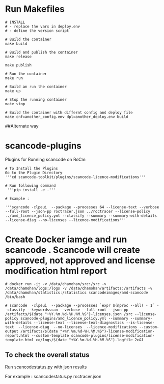 # Run Makefiles
```
# INSTALL
# - replace the vars in deploy.env
# - define the version script

# Build the container
make build

# Build and publish the container
make release

make publish

# Run the container
make run

# Build an run the container
make up

# Stop the running container
make stop

# Build the container with differnt config and deploy file
make cnf=another_config.env dpl=another_deploy.env build
```

##Alternate way
# scancode-plugins
Plugins for Running scancode on RoCm

```
# To Install the Plugins
Go to the Plugin Directory
'''cd scancode-toolkit/plugins/scancode-licence-modifications'''

# Run following command
 '''pip install -e .'''

```

```
# Example : 

'''scancode -clpeui  --package --processes 64 --license-text --verbose --full-root --json-pp roctracer.json ../roctracer --license-policy ../amd_licence_policy.yml --classify --summary --summary-with-details  --license-diag --no-licenses --licence-modifications'''
```


# Create Docker iamge and run scancode . Scancode will create  approved, not approved and license modification html report

```
# docker run -it -v /data/chamohan/src:/src -v  /data/chamohan/logs:/logs -v /data/chamohan/artifacts:/artifacts -v /data/chamohan/statistics:/statistics scancodeimages/amd-scancode /bin/bash

# scancode  -clpeui  --package --processes `expr $(nproc --all) - 1` --classify --keywordsscan --verbose --full-root --json-pp /artifacts/$(date "+%Y.%m.%d-%H.%M.%S")-licenses.json /src --license-policy scancode-plugins/amd_licence_policy.yml --summary --summary-with-details --license-text --license-text-diagnostics --is-license-text  --license-diag  --no-licenses  --licence-modifications --custom-output /artifacts/$(date "+%Y.%m.%d-%H.%M.%S")-license-modification-report.html --custom-template scancode-plugins/license-modification-template.html >>/logs/$(date "+%Y.%m.%d-%H.%M.%S")-logfile 2>&1

```
## To check the overall status
Run scancodestatus.py with json results

For example : 
scancodestatus.py roctracer.json



